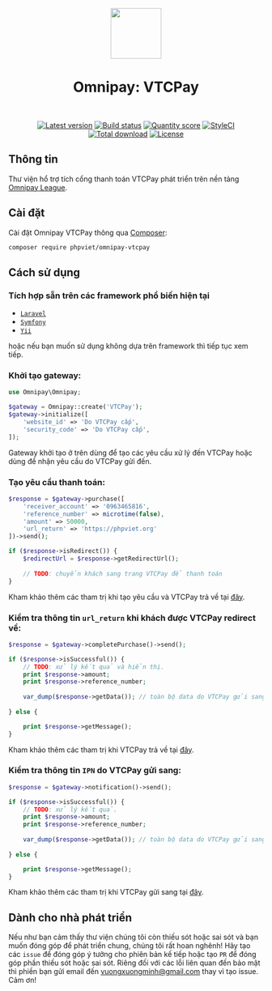 <p align="center">
    <a href="https://vtcpay.vn" target="_blank">
        <img src="https://raw.githubusercontent.com/phpviet/omnipay-vtcpay/master/resources/logo.png" height="100px">
    </a>
    <h1 align="center">Omnipay: VTCPay</h1>
    <br>
    <p align="center">
    <a href="https://packagist.org/packages/phpviet/omnipay-vtcpay"><img src="https://img.shields.io/packagist/v/phpviet/omnipay-vtcpay.svg?style=flat-square" alt="Latest version"></a>
    <a href="https://travis-ci.org/phpviet/omnipay-vtcpay"><img src="https://img.shields.io/travis/phpviet/omnipay-vtcpay/master.svg?style=flat-square" alt="Build status"></a>
    <a href="https://scrutinizer-ci.com/g/phpviet/omnipay-vtcpay"><img src="https://img.shields.io/scrutinizer/g/phpviet/omnipay-vtcpay.svg?style=flat-square" alt="Quantity score"></a>
    <a href="https://styleci.io/repos/189053834"><img src="https://styleci.io/repos/189053834/shield?branch=master" alt="StyleCI"></a>
    <a href="https://packagist.org/packages/phpviet/omnipay-vtcpay"><img src="https://img.shields.io/packagist/dt/phpviet/omnipay-vtcpay.svg?style=flat-square" alt="Total download"></a>
    <a href="https://packagist.org/packages/phpviet/omnipay-vtcpay"><img src="https://img.shields.io/packagist/l/phpviet/omnipay-vtcpay.svg?style=flat-square" alt="License"></a>
    </p>
</p>

## Thông tin

Thư viện hổ trợ tích cổng thanh toán VTCPay phát triển trên nền tảng [Omnipay League](https://github.com/thephpleague/omnipay).

## Cài đặt

Cài đặt Omnipay VTCPay thông qua [Composer](https://getcomposer.org):

```bash
composer require phpviet/omnipay-vtcpay
```
## Cách sử dụng

### Tích hợp sẵn trên các framework phổ biến hiện tại

- [`Laravel`](https://github.com/phpviet/laravel-omnipay)
- [`Symfony`](https://github.com/phpviet/symfony-omnipay)
- [`Yii`](https://github.com/phpviet/yii-omnipay)

hoặc nếu bạn muốn sử dụng không dựa trên framework thì tiếp tục xem tiếp.

### Khởi tạo gateway:

```php
use Omnipay\Omnipay;

$gateway = Omnipay::create('VTCPay');
$gateway->initialize([
    'website_id' => 'Do VTCPay cấp',
    'security_code' => 'Do VTCPay cấp',
]);
```

Gateway khởi tạo ở trên dùng để tạo các yêu cầu xử lý đến VTCPay hoặc dùng để nhận yêu cầu do VTCPay gửi đến.

### Tạo yêu cầu thanh toán:

```php
$response = $gateway->purchase([
    'receiver_account' => '0963465816',
    'reference_number' => microtime(false),
    'amount' => 50000,
    'url_return' => 'https://phpviet.org'
])->send();

if ($response->isRedirect()) {
    $redirectUrl = $response->getRedirectUrl();
    
    // TODO: chuyển khách sang trang VTCPay để thanh toán
}
```

Kham khảo thêm các tham trị khi tạo yêu cầu và VTCPay trả về tại [đây](https://vtcpay.vn/tai-lieu-tich-hop-website).

### Kiểm tra thông tin `url_return` khi khách được VTCPay redirect về:

```php
$response = $gateway->completePurchase()->send();

if ($response->isSuccessful()) {
    // TODO: xử lý kết quả và hiển thị.
    print $response->amount;
    print $response->reference_number;
    
    var_dump($response->getData()); // toàn bộ data do VTCPay gửi sang.
    
} else {

    print $response->getMessage();
}
```

Kham khảo thêm các tham trị khi VTCPay trả về tại [đây](https://vtcpay.vn/tai-lieu-tich-hop-website).


### Kiểm tra thông tin `IPN` do VTCPay gửi sang:

```php
$response = $gateway->notification()->send();

if ($response->isSuccessful()) {
    // TODO: xử lý kết quả.
    print $response->amount;
    print $response->reference_number;
    
    var_dump($response->getData()); // toàn bộ data do VTCPay gửi sang.
    
} else {

    print $response->getMessage();
}
```

Kham khảo thêm các tham trị khi VTCPay gửi sang tại [đây](https://vtcpay.vn/tai-lieu-tich-hop-website).

## Dành cho nhà phát triển

Nếu như bạn cảm thấy thư viện chúng tôi còn thiếu sót hoặc sai sót và bạn muốn đóng góp để phát triển chung, 
chúng tôi rất hoan nghênh! Hãy tạo các `issue` để đóng góp ý tưởng cho phiên bản kế tiếp hoặc tạo `PR` 
để đóng góp phần thiếu sót hoặc sai sót. Riêng đối với các lỗi liên quan đến bảo mật thì phiền bạn gửi email đến
vuongxuongminh@gmail.com thay vì tạo issue. Cảm ơn!
